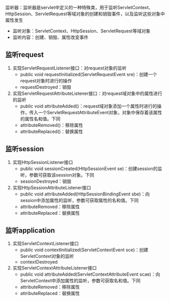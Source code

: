 监听器：监听器是servlet中定义的一种特殊类，用于监听ServletContext、HttpSession、ServletRequest等域对象的创建和销毁事件，以及监听这些对象中属性发生
* 监听对象：ServletContext、HttpSession、ServletRequest等域对象
* 监听内容：创建、销毁、属性改变事件


## 监听request
1. 实现ServletRequestListener接口：对request对象的监听
    * public void requestInitialized(ServletRequestEvent sre)：创建一个request对象时进行的操作
    * requestDestroyed：销毁
2. 实现ServletRequestAttributeListener接口：对request域对象中的属性进行的监听
    * public void attributeAdded()：request域对象添加一个属性时进行的操作，传入一个ServletRequestAttributeEvent对象，对象中保存着该属性的属性名和值。下同
    * attributeRemoved()：移除属性
    * attributeReplaced()：替换属性

## 监听session
1. 实现HttpSessionListener接口
    * public void sessionCreated(HttpSessionEvent se)：创建session的监听，参数可获取该session对象。下同
    * sessionDestroyed：销毁
2. 实现HttpSessionAttributeListener接口
    * public void attributeAdded(HttpSessionBindingEvent sbe)：向session中添加属性的监听，参数可获取属性的名和值。下同
    * attributeRemoved：移除属性
    * attributeReplaced：替换属性

## 监听application
1. 实现ServletContextListener接口
    * public void contextInitialized(ServletContextEvent sce)：创建ServletContext对象的监听
    * contextDestroyed
2. 实现ServletContextAttributeListener接口
    * public void attributeAdded(ServletContextAttributeEvent scae)：向ServletContext中添加属性的监听，参数可获取名和值。下同
    * attributeRemoved：移除属性
    * attributeReplaced：替换属性
